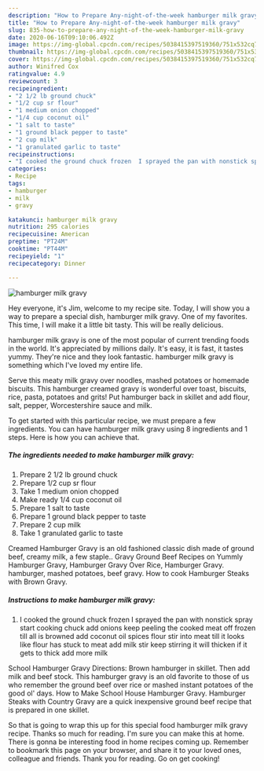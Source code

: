 ```yaml
---
description: "How to Prepare Any-night-of-the-week hamburger milk gravy"
title: "How to Prepare Any-night-of-the-week hamburger milk gravy"
slug: 835-how-to-prepare-any-night-of-the-week-hamburger-milk-gravy
date: 2020-06-16T09:10:06.492Z
image: https://img-global.cpcdn.com/recipes/5038415397519360/751x532cq70/hamburger-milk-gravy-recipe-main-photo.jpg
thumbnail: https://img-global.cpcdn.com/recipes/5038415397519360/751x532cq70/hamburger-milk-gravy-recipe-main-photo.jpg
cover: https://img-global.cpcdn.com/recipes/5038415397519360/751x532cq70/hamburger-milk-gravy-recipe-main-photo.jpg
author: Winifred Cox
ratingvalue: 4.9
reviewcount: 3
recipeingredient:
- "2 1/2 lb ground chuck"
- "1/2 cup sr flour"
- "1 medium onion chopped"
- "1/4 cup coconut oil"
- "1 salt to taste"
- "1 ground black pepper to taste"
- "2 cup milk"
- "1 granulated garlic to taste"
recipeinstructions:
- "I cooked the ground chuck frozen  I sprayed the pan with nonstick spray  start cooking  chuck add onions  keep peeling the cooked meat off frozen till all is browned add coconut oil spices flour stir into meat till it looks like flour has stuck to meat  add milk stir keep stirring it will thicken if it gets to thick add more milk"
categories:
- Recipe
tags:
- hamburger
- milk
- gravy

katakunci: hamburger milk gravy 
nutrition: 295 calories
recipecuisine: American
preptime: "PT24M"
cooktime: "PT44M"
recipeyield: "1"
recipecategory: Dinner

---
```



![hamburger milk gravy](https://img-global.cpcdn.com/recipes/5038415397519360/751x532cq70/hamburger-milk-gravy-recipe-main-photo.jpg)

Hey everyone, it's Jim, welcome to my recipe site. Today, I will show you a way to prepare a special dish, hamburger milk gravy. One of my favorites. This time, I will make it a little bit tasty. This will be really delicious.

hamburger milk gravy is one of the most popular of current trending foods in the world. It's appreciated by millions daily. It's easy, it is fast, it tastes yummy. They're nice and they look fantastic. hamburger milk gravy is something which I've loved my entire life.

Serve this meaty milk gravy over noodles, mashed potatoes or homemade biscuits. This hamburger creamed gravy is wonderful over toast, biscuits, rice, pasta, potatoes and grits! Put hamburger back in skillet and add flour, salt, pepper, Worcestershire sauce and milk.


To get started with this particular recipe, we must prepare a few ingredients. You can have hamburger milk gravy using 8 ingredients and 1 steps. Here is how you can achieve that.

<!--inarticleads1-->

##### The ingredients needed to make hamburger milk gravy:

1. Prepare 2 1/2 lb ground chuck
1. Prepare 1/2 cup sr flour
1. Take 1 medium onion chopped
1. Make ready 1/4 cup coconut oil
1. Prepare 1 salt to taste
1. Prepare 1 ground black pepper to taste
1. Prepare 2 cup milk
1. Take 1 granulated garlic to taste


Creamed Hamburger Gravy is an old fashioned classic dish made of ground beef, creamy milk, a few staple.. Gravy Ground Beef Recipes on Yummly Hamburger Gravy, Hamburger Gravy Over Rice, Hamburger Gravy. hamburger, mashed potatoes, beef gravy. How to cook Hamburger Steaks with Brown Gravy. 

<!--inarticleads2-->

##### Instructions to make hamburger milk gravy:

1. I cooked the ground chuck frozen  I sprayed the pan with nonstick spray  start cooking  chuck add onions  keep peeling the cooked meat off frozen till all is browned add coconut oil spices flour stir into meat till it looks like flour has stuck to meat  add milk stir keep stirring it will thicken if it gets to thick add more milk


School Hamburger Gravy Directions: Brown hamburger in skillet. Then add milk and beef stock. This hamburger gravy is an old favorite to those of us who remember the ground beef over rice or mashed instant potatoes of the good ol&#39; days. How to Make School House Hamburger Gravy. Hamburger Steaks with Country Gravy are a quick inexpensive ground beef recipe that is prepared in one skillet. 

So that is going to wrap this up for this special food hamburger milk gravy recipe. Thanks so much for reading. I'm sure you can make this at home. There is gonna be interesting food in home recipes coming up. Remember to bookmark this page on your browser, and share it to your loved ones, colleague and friends. Thank you for reading. Go on get cooking!

